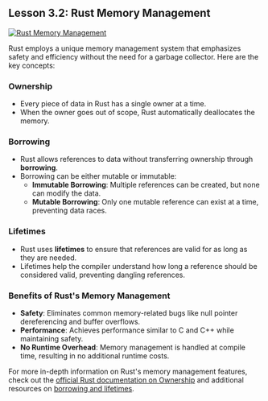 ## Lesson 3.2: **Rust Memory Management**
[![Rust Memory Management](https://img.youtube.com/vi/mlf7QYhXkdc/hqdefault.jpg)](https://www.youtube.com/watch?v=mlf7QYhXkdc)

Rust employs a unique memory management system that emphasizes safety and efficiency without the need for a garbage collector. Here are the key concepts:

### Ownership
- Every piece of data in Rust has a single owner at a time.
- When the owner goes out of scope, Rust automatically deallocates the memory.

### Borrowing
- Rust allows references to data without transferring ownership through **borrowing**.
- Borrowing can be either mutable or immutable:
  - **Immutable Borrowing**: Multiple references can be created, but none can modify the data.
  - **Mutable Borrowing**: Only one mutable reference can exist at a time, preventing data races.

### Lifetimes
- Rust uses **lifetimes** to ensure that references are valid for as long as they are needed.
- Lifetimes help the compiler understand how long a reference should be considered valid, preventing dangling references.

### Benefits of Rust's Memory Management
- **Safety**: Eliminates common memory-related bugs like null pointer dereferencing and buffer overflows.
- **Performance**: Achieves performance similar to C and C++ while maintaining safety.
- **No Runtime Overhead**: Memory management is handled at compile time, resulting in no additional runtime costs.

For more in-depth information on Rust's memory management features, check out the [official Rust documentation on Ownership](https://doc.rust-lang.org/book/ch04-00-understanding-ownership.html) and additional resources on [borrowing and lifetimes](https://doc.rust-lang.org/book/ch10-00-generics.html).
